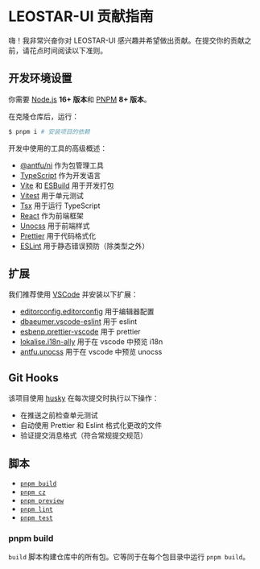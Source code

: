 # LEOSTAR-UI 贡献指南

嗨！我非常兴奋你对 LEOSTAR-UI 感兴趣并希望做出贡献。在提交你的贡献之前，请花点时间阅读以下准则。

## 开发环境设置

你需要 [Node.js](https://nodejs.org) **16+ 版本**和 [PNPM](https://pnpm.io) **8+ 版本**。

在克隆仓库后，运行：

```bash
$ pnpm i # 安装项目的依赖
```

开发中使用的工具的高级概述：

- [@antfu/ni](https://github.com/antfu/ni) 作为包管理工具
- [TypeScript](https://www.typescriptlang.org/) 作为开发语言
- [Vite](https://vitejs.dev/) 和 [ESBuild](https://esbuild.github.io/) 用于开发打包
- [Vitest](https://vitest.dev/) 用于单元测试
- [Tsx](https://github.com/esbuild-kit/tsx) 用于运行 TypeScript
- [React](https://react.docschina.org/) 作为前端框架
- [Unocss](https://unocss.dev/) 用于前端样式
- [Prettier](https://prettier.io/) 用于代码格式化
- [ESLint](https://eslint.org/) 用于静态错误预防（除类型之外）

## 扩展

我们推荐使用 [VSCode](https://code.visualstudio.com/) 并安装以下扩展：

- [editorconfig.editorconfig]() 用于编辑器配置
- [dbaeumer.vscode-eslint]() 用于 eslint
- [esbenp.prettier-vscode]() 用于 prettier
- [lokalise.i18n-ally]() 用于在 vscode 中预览 i18n
- [antfu.unocss]() 用于在 vscode 中预览 unocss

## Git Hooks

该项目使用 [husky](https://typicode.github.io/husky/) 在每次提交时执行以下操作：

- 在推送之前检查单元测试
- 自动使用 Prettier 和 Eslint 格式化更改的文件
- 验证提交消息格式（符合常规提交规范）

## 脚本

- [`pnpm build`](#pnpm-build)
- [`pnpm cz`](#pnpm-cz)
- [`pnpm preview`](#pnpm-preview)
- [`pnpm lint`](#pnpm-lint)
- [`pnpm test`](#pnpm-test)

### pnpm build

`build` 脚本构建仓库中的所有包。它等同于在每个包目录中运行 `pnpm build`。
